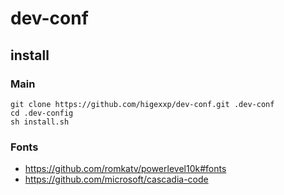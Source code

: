 # dev-conf

## install

### Main

```
git clone https://github.com/higexxp/dev-conf.git .dev-conf
cd .dev-config
sh install.sh
```
### Fonts

* https://github.com/romkatv/powerlevel10k#fonts
* https://github.com/microsoft/cascadia-code


